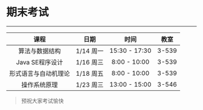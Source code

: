 # 期末考试  
---  

|课程|日期|时间|教室|  
|:---:|:---:|:---:|:---:|  
|算法与数据结构|1/14 周一|15:30 - 17:30|3-539|  
|Java SE程序设计|1/16 周三|8:00 - 10:00|3-539|  
|形式语言与自动机理论|1/18 周五|8:00 - 10:00|3-539|  
|操作系统原理|1/23 周三|13:00 - 15:00|3-546|  
  

 > 预祝大家考试愉快  